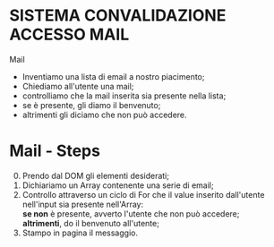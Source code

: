 # SISTEMA CONVALIDAZIONE ACCESSO MAIL
Mail
- Inventiamo una lista di email a nostro piacimento;
- Chiediamo all'utente una mail;
- controlliamo che la mail inserita sia presente nella lista;
- se è presente, gli diamo il benvenuto;
- altrimenti gli diciamo che non può accedere.


# Mail - Steps

0. Prendo dal DOM gli elementi desiderati;
1. Dichiariamo un Array contenente una serie di email;
2. Controllo attraverso un ciclo di For che il value inserito dall'utente nell'input sia presente nell'Array:<br>
    **se non** è presente, avverto l'utente che non può accedere;<br>
    **altrimenti**, do il benvenuto all'utente;<br>
3. Stampo in pagina il messaggio.
